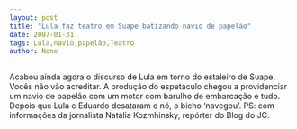 ```yaml
---
layout: post
title: "Lula faz teatro em Suape batizando navio de papelão"
date: 2007-01-31
tags: Lula,navio,papelão,Teatro
author: None
---
```

Acabou ainda agora o discurso de Lula em torno do estaleiro de Suape.
Vocês não vão acreditar.
A produção do espetáculo chegou a providenciar um navio de papelão com um motor com barulho de embarcação e tudo. Depois que Lula e Eduardo desataram o nó, o bicho ‘navegou’.
PS: com informações da jornalista Natália Kozmhinsky, repórter do Blog do JC. 
